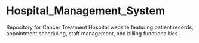 # Hospital_Management_System
Repository for Cancer Treatment Hospital website featuring patient records, appointment scheduling, staff management, and billing functionalities.
